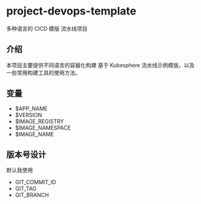 # project-devops-template

多种语言的 CICD 模版 流水线项目

## 介绍
本项目主要提供不同语言的容器化构建 基于 Kubesphere 流水线示例模版，以及一些常用构建工具的使用方法。   

## 变量

* $APP_NAME
* $VERSION
* $IMAGE_REGISTRY
* $IMAGE_NAMESPACE
* $IMAGE_NAME


## 版本号设计
默认我使用

* GIT_COMMIT_ID
* GIT_TAG
* GIT_BRANCH
   
